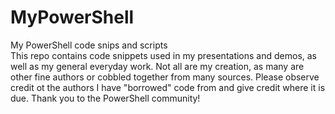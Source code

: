 # MyPowerShell
My PowerShell code snips and scripts<br>
This repo contains code snippets used in my presentations and demos, as well as my general everyday work. Not all are my creation, as many are other fine authors or cobbled together from many sources.
Please observe credit ot the authors I have "borrowed" code from and give credit where it is due.
Thank you to the PowerShell community!

